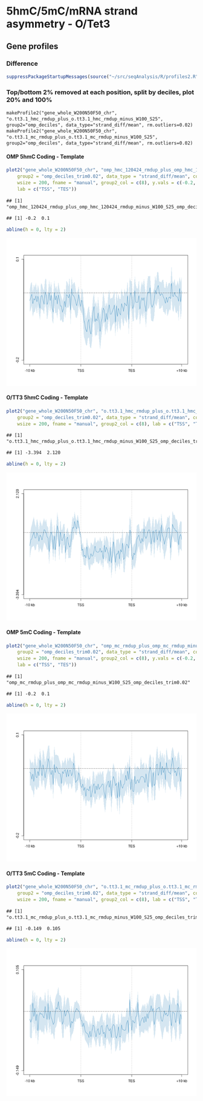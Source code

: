 5hmC/5mC/mRNA strand asymmetry - O/Tet3
========================================================

Gene profiles
--------------------------------------------------------
### Difference 


```r
suppressPackageStartupMessages(source("~/src/seqAnalysis/R/profiles2.R"))
```


### Top/bottom 2% removed at each position, split by deciles, plot 20% and 100%
```
makeProfile2("gene_whole_W200N50F50_chr", "o.tt3.1_hmc_rmdup_plus_o.tt3.1_hmc_rmdup_minus_W100_S25", group2="omp_deciles", data_type="strand_diff/mean", rm.outliers=0.02)
makeProfile2("gene_whole_W200N50F50_chr", "o.tt3.1_mc_rmdup_plus_o.tt3.1_mc_rmdup_minus_W100_S25", group2="omp_deciles", data_type="strand_diff/mean", rm.outliers=0.02)
```

#### OMP 5hmC Coding - Template

```r
plot2("gene_whole_W200N50F50_chr", "omp_hmc_120424_rmdup_plus_omp_hmc_120424_rmdup_minus_W100_S25", 
    group2 = "omp_deciles_trim0.02", data_type = "strand_diff/mean", cols = col4_mod[c(4)], 
    wsize = 200, fname = "manual", group2_col = c(8), y.vals = c(-0.2, 0.1), 
    lab = c("TSS", "TES"))
```

```
## [1] "omp_hmc_120424_rmdup_plus_omp_hmc_120424_rmdup_minus_W100_S25_omp_deciles_trim0.02"
```

```
## [1] -0.2  0.1
```

```r
abline(h = 0, lty = 2)
```

![plot of chunk omp_hmc_diff_deciles](figure/omp_hmc_diff_deciles.png) 

#### O/TT3 5hmC Coding - Template

```r
plot2("gene_whole_W200N50F50_chr", "o.tt3.1_hmc_rmdup_plus_o.tt3.1_hmc_rmdup_minus_W100_S25", 
    group2 = "omp_deciles_trim0.02", data_type = "strand_diff/mean", cols = col4_mod[c(4)], 
    wsize = 200, fname = "manual", group2_col = c(8), lab = c("TSS", "TES"))
```

```
## [1] "o.tt3.1_hmc_rmdup_plus_o.tt3.1_hmc_rmdup_minus_W100_S25_omp_deciles_trim0.02"
```

```
## [1] -3.394  2.120
```

```r
abline(h = 0, lty = 2)
```

![plot of chunk ott3_hmc_diff_deciles](figure/ott3_hmc_diff_deciles.png) 


#### OMP 5mC Coding - Template

```r
plot2("gene_whole_W200N50F50_chr", "omp_mc_rmdup_plus_omp_mc_rmdup_minus_W100_S25", 
    group2 = "omp_deciles_trim0.02", data_type = "strand_diff/mean", cols = col4_mod[c(4)], 
    wsize = 200, fname = "manual", group2_col = c(8), y.vals = c(-0.2, 0.1), 
    lab = c("TSS", "TES"))
```

```
## [1] "omp_mc_rmdup_plus_omp_mc_rmdup_minus_W100_S25_omp_deciles_trim0.02"
```

```
## [1] -0.2  0.1
```

```r
abline(h = 0, lty = 2)
```

![plot of chunk omp_mc_diff_deciles](figure/omp_mc_diff_deciles.png) 

#### O/TT3 5mC Coding - Template

```r
plot2("gene_whole_W200N50F50_chr", "o.tt3.1_mc_rmdup_plus_o.tt3.1_mc_rmdup_minus_W100_S25", 
    group2 = "omp_deciles_trim0.02", data_type = "strand_diff/mean", cols = col4_mod[c(4)], 
    wsize = 200, fname = "manual", group2_col = c(8), lab = c("TSS", "TES"))
```

```
## [1] "o.tt3.1_mc_rmdup_plus_o.tt3.1_mc_rmdup_minus_W100_S25_omp_deciles_trim0.02"
```

```
## [1] -0.149  0.105
```

```r
abline(h = 0, lty = 2)
```

![plot of chunk ott3_mc_diff_deciles](figure/ott3_mc_diff_deciles.png) 


